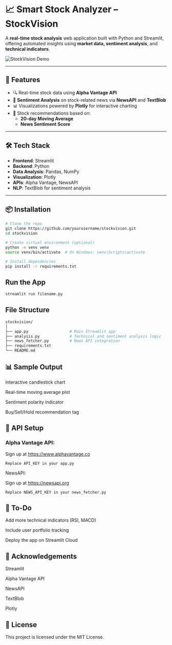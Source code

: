 # 📈 Smart Stock Analyzer – StockVision

A **real-time stock analysis** web application built with Python and Streamlit, offering automated insights using **market data, sentiment analysis**, and **technical indicators**.

![StockVision Demo](https://your-screenshot-or-demo-link.png)

---

## 🚀 Features

- 🔍 Real-time stock data using **Alpha Vantage API**
- 📰 **Sentiment Analysis** on stock-related news via **NewsAPI** and **TextBlob**
- 📊 Visualizations powered by **Plotly** for interactive charting
- 🧠 Stock recommendations based on:
  - **20-day Moving Average**
  - **News Sentiment Score**

---

## 🛠️ Tech Stack

- **Frontend**: Streamlit
- **Backend**: Python
- **Data Analysis**: Pandas, NumPy
- **Visualization**: Plotly
- **APIs**: Alpha Vantage, NewsAPI
- **NLP**: TextBlob for sentiment analysis

---

## 📦 Installation

```bash
# Clone the repo
git clone https://github.com/yourusername/stockvision.git
cd stockvision

# Create virtual environment (optional)
python -m venv venv
source venv/bin/activate  # On Windows: venv\Scripts\activate

# Install dependencies
pip install -r requirements.txt
```
## Run the App
```bash
streamlit run filename.py
```
## File Structure
```bash
stockvision/
│
├── app.py                  # Main Streamlit app
├── analysis.py             # Technical and sentiment analysis logic
├── news_fetcher.py         # News API integration
├── requirements.txt
└── README.md
```
## 📊 Sample Output
Interactive candlestick chart

Real-time moving average plot

Sentiment polarity indicator

Buy/Sell/Hold recommendation tag

## 🔑 API Setup
### Alpha Vantage API:

Sign up at https://www.alphavantage.co

```Replace API_KEY in your app.py```

NewsAPI:

Sign up at https://newsapi.org

```Replace NEWS_API_KEY in your news_fetcher.py```

## 📌 To-Do
 Add more technical indicators (RSI, MACD)

 Include user portfolio tracking

 Deploy the app on Streamlit Cloud

 ## 🙌 Acknowledgements
Streamlit

Alpha Vantage API

NewsAPI

TextBlob

Plotly



## 📄 License
This project is licensed under the MIT License.
